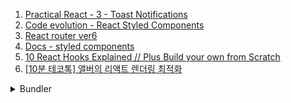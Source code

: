 1. [Practical React - 3 - Toast Notifications](https://youtu.be/nX_xDBR_gqo)
1. [Code evolution - React Styled Components](https://www.youtube.com/playlist?list=PLC3y8-rFHvwgu-G08-7ovbN9EyhF_cltM)
1. [React router ver6](https://reactrouter.com/docs/en/v6/getting-started/tutorial)
1. [Docs - styled components](https://styled-components.com/)
1. [10 React Hooks Explained // Plus Build your own from Scratch](https://youtu.be/TNhaISOUy6Q)
1. [[10분 테코톡] 앨버의 리액트 렌더링 최적화](https://youtu.be/1YAWshEGU6g)

<details>
<summary>Bundler</summary>

1. [YT - learn webpack course](https://youtube.com/playlist?list=PLblA84xge2_zwxh3XJqy6UVxS60YdusY8)
</details>
